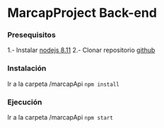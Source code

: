 # MarcapProject Back-end

### Presequisitos
1.- Instalar [nodejs 8.11](https://nodejs.org/es/) 
2.- Clonar repositorio [github](https://github.com/ivillarreal91/marcap)

### Instalación
Ir a la carpeta /marcapApi `npm install`

### Ejecución
Ir a la carpeta /marcapApi `npm start`